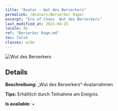 ```yaml
---
title: "Avatar - Wut des Berserkers"
permalink: /Avatars/Berserker Rage/
excerpt: "Era of Chaos  Wut des Berserkers"
last_modified_at: 2021-04-25
locale: de
ref: "Berserker Rage.md"
toc: false
classes: wide
---
```

 ![Wut des Berserkers](/images/a/avatarFrame_73.png)

## Details

 **Beschreibung:** „Wut des Berserkers“-Avatarrahmen 

 **Tips:** Erhältlich durch Teilnahme am Ereignis. 

 **Is available:**  + 

